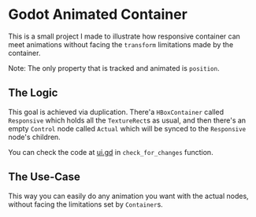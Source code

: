 # Godot Animated Container

This is a small project I made to illustrate how responsive container can meet
animations without facing the `transform` limitations made by the container.  

Note: The only property that is tracked and animated is `position`.

## The Logic

This goal is achieved via duplication. There'a `HBoxContainer` called `Responsive`
which holds all the `TextureRect`s as usual, and then there's an empty `Control` node
called `Actual` which will be synced to the `Responsive` node's children.

You can check the code at [ui.gd](ui.gd) in `check_for_changes` function. 

## The Use-Case

This way you can easily do any animation you want with the actual nodes, without 
facing the limitations set by `Container`s.
